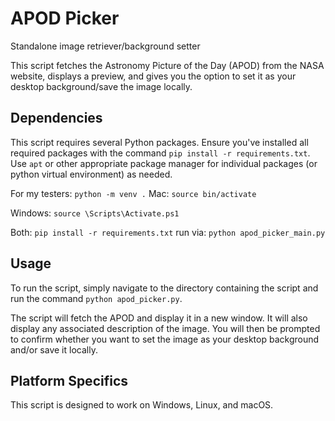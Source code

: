 # APOD Picker
Standalone image retriever/background setter

This script fetches the Astronomy Picture of the Day (APOD) from the NASA website, displays a preview, and gives you the option to set it as your desktop background/save the image locally.

## Dependencies

This script requires several Python packages. Ensure you've installed all required packages with the command `pip install -r requirements.txt`. Use `apt` or other appropriate package manager for individual packages (or python virtual environment) as needed.

For my testers:
`python -m venv .`
Mac:
`source bin/activate`

Windows:
`source \Scripts\Activate.ps1`

Both: `pip install -r requirements.txt`
run via: `python apod_picker_main.py`
## Usage

To run the script, simply navigate to the directory containing the script and run the command `python apod_picker.py`.

The script will fetch the APOD and display it in a new window. It will also display any associated description of the image. You will then be prompted to confirm whether you want to set the image as your desktop background and/or save it locally.

## Platform Specifics

This script is designed to work on Windows, Linux, and macOS.
